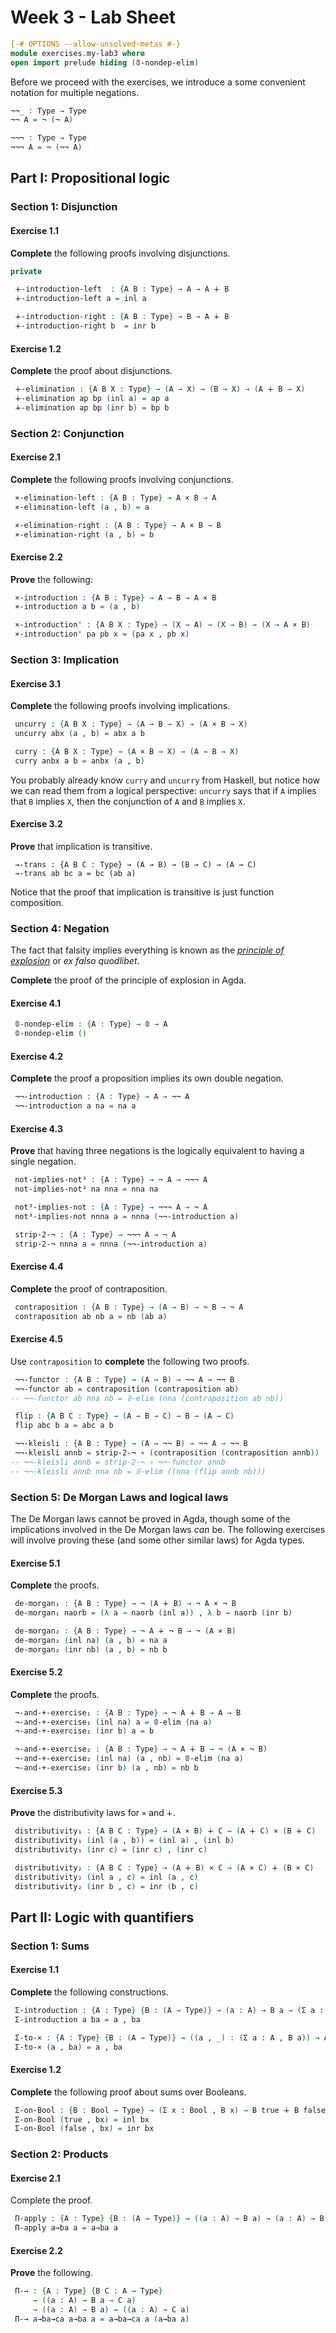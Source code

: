 # Week 3 - Lab Sheet

```agda
{-# OPTIONS --allow-unsolved-metas #-}
module exercises.my-lab3 where
open import prelude hiding (𝟘-nondep-elim)
```

Before we proceed with the exercises, we introduce a some convenient notation
for multiple negations.

```agda
¬¬_ : Type → Type
¬¬ A = ¬ (¬ A)

¬¬¬ : Type → Type
¬¬¬ A = ¬ (¬¬ A)
```

## Part I: Propositional logic

### Section 1: Disjunction

#### Exercise 1.1

**Complete** the following proofs involving disjunctions.

```agda
private

 ∔-introduction-left  : {A B : Type} → A → A ∔ B
 ∔-introduction-left a = inl a

 ∔-introduction-right : {A B : Type} → B → A ∔ B
 ∔-introduction-right b  = inr b
```

#### Exercise 1.2

**Complete** the proof about disjunctions.

```agda
 ∔-elimination : {A B X : Type} → (A → X) → (B → X) → (A ∔ B → X)
 ∔-elimination ap bp (inl a) = ap a
 ∔-elimination ap bp (inr b) = bp b
```

### Section 2: Conjunction

#### Exercise 2.1

**Complete** the following proofs involving conjunctions.

```agda
 ×-elimination-left : {A B : Type} → A × B → A
 ×-elimination-left (a , b) = a

 ×-elimination-right : {A B : Type} → A × B → B
 ×-elimination-right (a , b) = b
```

#### Exercise 2.2

**Prove** the following:

```agda
 ×-introduction : {A B : Type} → A → B → A × B
 ×-introduction a b = (a , b)

 ×-introduction' : {A B X : Type} → (X → A) → (X → B) → (X → A × B)
 ×-introduction' pa pb x = (pa x , pb x)
```

### Section 3: Implication

#### Exercise 3.1

**Complete** the following proofs involving implications.

```agda
 uncurry : {A B X : Type} → (A → B → X) → (A × B → X)
 uncurry abx (a , b) = abx a b

 curry : {A B X : Type} → (A × B → X) → (A → B → X)
 curry anbx a b = anbx (a , b)
```

You probably already know `curry` and `uncurry` from Haskell, but notice how we
can read them from a logical perspective: `uncurry` says that if `A` implies
that `B` implies `X`, then the conjunction of `A` and `B` implies `X`.

#### Exercise 3.2

**Prove** that implication is transitive.

```
 →-trans : {A B C : Type} → (A → B) → (B → C) → (A → C)
 →-trans ab bc a = bc (ab a)
```

Notice that the proof that implication is transitive is just function
composition.


### Section 4: Negation

The fact that falsity implies everything is known as the [_principle of
explosion_](https://en.wikipedia.org/wiki/Principle_of_explosion) or _ex falso
quodlibet_.

**Complete** the proof of the principle of explosion in Agda.

#### Exercise 4.1

```agda
 𝟘-nondep-elim : {A : Type} → 𝟘 → A
 𝟘-nondep-elim ()
```

#### Exercise 4.2

**Complete** the proof a proposition implies its own double negation.

```agda
 ¬¬-introduction : {A : Type} → A → ¬¬ A
 ¬¬-introduction a na = na a
```

#### Exercise 4.3

**Prove** that having three negations is the logically equivalent to having a
single negation.

```agda
 not-implies-not³ : {A : Type} → ¬ A → ¬¬¬ A
 not-implies-not³ na nna = nna na

 not³-implies-not : {A : Type} → ¬¬¬ A → ¬ A
 not³-implies-not nnna a = nnna (¬¬-introduction a)

 strip-2-¬ : {A : Type} → ¬¬¬ A → ¬ A
 strip-2-¬ nnna a = nnna (¬¬-introduction a)
```

#### Exercise 4.4

**Complete** the proof of contraposition.

```agda
 contraposition : {A B : Type} → (A → B) → ¬ B → ¬ A
 contraposition ab nb a = nb (ab a)
```

#### Exercise 4.5

Use `contraposition` to **complete** the following two proofs.

```agda
 ¬¬-functor : {A B : Type} → (A → B) → ¬¬ A → ¬¬ B
 ¬¬-functor ab = contraposition (contraposition ab)
-- ¬¬-functor ab nna nb = 𝟘-elim (nna (contraposition ab nb))

 flip : {A B C : Type} → (A → B → C) → B → (A → C)
 flip abc b a = abc a b

 ¬¬-kleisli : {A B : Type} → (A → ¬¬ B) → ¬¬ A → ¬¬ B
 ¬¬-kleisli annb = strip-2-¬ ∘ (contraposition (contraposition annb))
-- ¬¬-kleisli annb = strip-2-¬ ∘ ¬¬-functor annb
-- ¬¬-kleisli annb nna nb = 𝟘-elim ((nna (flip annb nb)))


```

### Section 5: De Morgan Laws and logical laws

The De Morgan laws cannot be proved in Agda, though some of the implications
involved in the De Morgan laws _can_ be. The following exercises will involve
proving these (and some other similar laws) for Agda types.

#### Exercise 5.1

**Complete** the proofs.

```agda
 de-morgan₁ : {A B : Type} → ¬ (A ∔ B) → ¬ A × ¬ B
 de-morgan₁ naorb = (λ a → naorb (inl a)) , λ b → naorb (inr b)

 de-morgan₂ : {A B : Type} → ¬ A ∔ ¬ B → ¬ (A × B)
 de-morgan₂ (inl na) (a , b) = na a
 de-morgan₂ (inr nb) (a , b) = nb b
```

#### Exercise 5.2

**Complete** the proofs.

```agda
 ¬-and-+-exercise₁ : {A B : Type} → ¬ A ∔ B → A → B
 ¬-and-+-exercise₁ (inl na) a = 𝟘-elim (na a)
 ¬-and-+-exercise₁ (inr b) a = b

 ¬-and-+-exercise₂ : {A B : Type} → ¬ A ∔ B → ¬ (A × ¬ B)
 ¬-and-+-exercise₂ (inl na) (a , nb) = 𝟘-elim (na a)
 ¬-and-+-exercise₂ (inr b) (a , nb) = nb b
```

#### Exercise 5.3

**Prove** the distributivity laws for `×` and `∔`.

```agda
 distributivity₁ : {A B C : Type} → (A × B) ∔ C → (A ∔ C) × (B ∔ C)
 distributivity₁ (inl (a , b)) = (inl a) , (inl b)
 distributivity₁ (inr c) = (inr c) , (inr c)

 distributivity₂ : {A B C : Type} → (A ∔ B) × C → (A × C) ∔ (B × C)
 distributivity₂ (inl a , c) = inl (a , c)
 distributivity₂ (inr b , c) = inr (b , c)
```

## Part II: Logic with quantifiers

### Section 1: Sums

#### Exercise 1.1

**Complete** the following constructions.

```agda
 Σ-introduction : {A : Type} {B : (A → Type)} → (a : A) → B a → (Σ a ꞉ A , B a)
 Σ-introduction a ba = a , ba

 Σ-to-× : {A : Type} {B : (A → Type)} → ((a , _) : (Σ a ꞉ A , B a)) → A × B a
 Σ-to-× (a , ba) = a , ba
```

#### Exercise 1.2

**Complete** the following proof about sums over Booleans.

```agda
 Σ-on-Bool : {B : Bool → Type} → (Σ x ꞉ Bool , B x) → B true ∔ B false
 Σ-on-Bool (true , bx) = inl bx
 Σ-on-Bool (false , bx) = inr bx
```

### Section 2: Products

#### Exercise 2.1

Complete the proof.

```agda
 Π-apply : {A : Type} {B : (A → Type)} → ((a : A) → B a) → (a : A) → B a
 Π-apply a→ba a = a→ba a
```

#### Exercise 2.2

**Prove**  the following.

```agda
 Π-→ : {A : Type} {B C : A → Type}
     → ((a : A) → B a → C a)
     → ((a : A) → B a) → ((a : A) → C a)
 Π-→ a→ba→ca a→ba a = a→ba→ca a (a→ba a)
```
